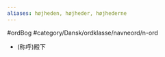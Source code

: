 ```yaml
---
aliases: højheden, højheder, højhederne
---
```

#ordBog #category/Dansk/ordklasse/navneord/n-ord 
- (称呼)殿下
